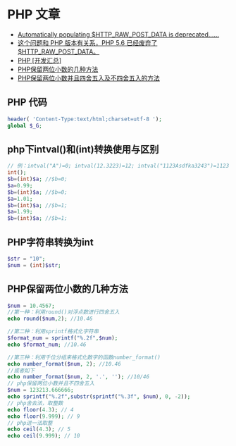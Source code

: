 # PHP 文章

- [Automatically populating \$HTTP_RAW_POST_DATA is deprecated......](https://blog.csdn.net/github_26672553/article/details/52526862)
- [这个问题和 PHP 版本有关系，PHP 5.6 已经废弃了\$HTTP_RAW_POST_DATA。](https://blog.csdn.net/github_26672553/article/details/52526862)
- [PHP [开发汇总]](https://www.cnblogs.com/bycnboy/p/9050405.html)
- [PHP保留两位小数的几种方法](https://www.cnblogs.com/zouzhe0/p/6197594.html)
- [PHP保留两位小数并且四舍五入及不四舍五入的方法](https://www.jb51.net/article/41562.htm)

## PHP 代码

```php
header( 'Content-Type:text/html;charset=utf-8 ');
global $_G;
```

## php下intval()和(int)转换使用与区别

```php
// 例：intval("A")=0; intval(12.3223)=12; intval("1123Asdfka3243")=1123;
int();
$b=(int)$a; //$b=0;
$a=0.99;
$b=(int)$a; //$b=0;
$a=1.01;
$b=(int)$a; //$b=1;
$a=1.99;
$b=(int)$a; //$b=1;
```

## PHP字符串转换为int

```php
$str = "10";
$num = (int)$str;
```

## PHP保留两位小数的几种方法

```php
$num = 10.4567;
//第一种：利用round()对浮点数进行四舍五入
echo round($num,2); //10.46

//第二种：利用sprintf格式化字符串
$format_num = sprintf("%.2f",$num);
echo $format_num; //10.46

//第三种：利用千位分组来格式化数字的函数number_format()
echo number_format($num, 2); //10.46
//或者如下
echo number_format($num, 2, '.', ''); //10/46
// php保留两位小数并且不四舍五入
$num = 123213.666666;
echo sprintf("%.2f",substr(sprintf("%.3f", $num), 0, -2));
// php舍去法，取整数
echo floor(4.3); // 4
echo floor(9.999); // 9
// php进一法取整
echo ceil(4.3); // 5
echo ceil(9.999); // 10
```